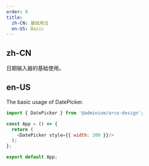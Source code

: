 ```yaml
---
order: 0
title:
  zh-CN: 基础用法
  en-US: Basic
---
```


## zh-CN

日期输入器的基础使用。

## en-US

The basic usage of DatePicker.

```js
import { DatePicker } from '@adminium/arco-design';

const App = () => {
  return (
    <DatePicker style={{ width: 200 }}/>
  );
};

export default App;
```
